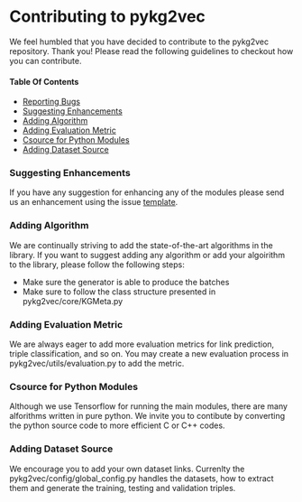 # Contributing to pykg2vec

We feel humbled that you have decided to contribute to the pykg2vec repository. Thank you! Please read the following guidelines to checkout how you can contribute.  

#### Table Of Contents

* [Reporting Bugs](https://github.com/Sujit-O/pykg2vec/blob/master/ISSUE_TEMPLATE.md)
* [Suggesting Enhancements](#suggesting-enhancements)
* [Adding Algorithm](#adding-algorithm)
* [Adding Evaluation Metric](#adding-evaluation-metric)
* [Csource for Python Modules](#csource-for-python-modules)
* [Adding Dataset Source](#adding-dataset-source)


### Suggesting Enhancements
If you have any suggestion for enhancing any of the modules please send us an enhancement using the issue [template](https://github.com/Sujit-O/pykg2vec/blob/master/ISSUE_TEMPLATE.md).

### Adding Algorithm
We are continually striving to add the state-of-the-art algorithms in the library. If you want to suggest adding any algorithm or add your algoirithm to the library, please follow the following steps:

* Make sure the generator is able to produce the batches
* Make sure to follow the class structure presented in pykg2vec/core/KGMeta.py


### Adding Evaluation Metric
We are always eager to add more evaluation metrics for link prediction, triple classification, and so on. You may create a new evaluation process in pykg2vec/utils/evaluation.py to add the metric.

### Csource for Python Modules
Although we use Tensorflow for running the main modules, there are many alforithms written in pure python. We invite you to contibute by converting the python source code to more efficient C or C++ codes. 

### Adding Dataset Source
We encourage you to add your own dataset links. Currenlty the pykg2vec/config/global_config.py handles the datasets, how to extract them and generate the training, testing and validation triples. 


